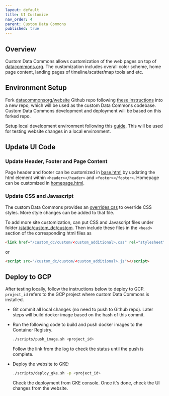 ```yaml
---
layout: default
title: UI Customize
nav_order: 4
parent: Custom Data Commons
published: true
---
```


## Overview

Custom Data Commons allows customization of the web pages on top of
[datacommons.org](https://datacommons.org). The customization includes overall
color scheme, home page content, landing pages of timeline/scatter/map tools
and etc.

## Environment Setup

Fork [datacommonsorg/website](https://github.com/datacommonsorg/website) Github
repo following [these
instructions](https://github.com/datacommonsorg/website#github-workflow) into a
new repo, which will be used as the custom Data Commons codebase. Custom Data
Commons development and deployment will be based on this forked repo.

Setup local development environment following this
[guide](https://github.com/datacommonsorg/website/blob/master/docs/developer_guide.md#local-development-with-flask).
This will be used for testing website changes in a local environment.

## Update UI Code

### Update Header, Footer and Page Content

Page header and footer can be customized in
[base.html](https://github.com/datacommonsorg/website/blob/master/server/templates/custom_dc/custom/base.html)
by updating the html element within `<header></header>` and `<footer></footer>`.
Homepage can be customized in
[homepage.html](https://github.com/datacommonsorg/website/blob/master/server/templates/custom_dc/custom/homepage.html).

### Update CSS and Javascript

The custom Data Commons provides an
[overrides.css](https://github.com/datacommonsorg/website/tree/master/static/custom_dc/custom/overrides.css)
to override CSS styles. More style changes can be added to that file.

To add more site customization, can put CSS and Javascript files under folder
[/static/custom_dc/custom](https://github.com/datacommonsorg/website/tree/master/static/custom_dc/custom).
Then include these files in the `<head>` section of the corresponding html files
as

```html
<link href="/custom_dc/custom/<custom_additional>.css" rel="stylesheet" />
```

or

```html
<script src="/custom_dc/custom/<custom_additional>.js"></script>
```

## Deploy to GCP

After testing locally, follow the instructions below to deploy to GCP.
`project_id` refers to the GCP project where custom Data Commons is installed.

- Git commit all local changes (no need to push to Github repo). Later steps
  will build docker image based on the hash of this commit.

- Run the following code to build and push docker images to the Container
  Registry.

  ```bash
  ./scripts/push_image.sh <project_id>
  ```

  Follow the link from the log to check the status until the push is complete.

- Deploy the website to GKE:

  ```bash
  ./scripts/deploy_gke.sh -p <project_id>
  ```

  Check the deployment from GKE console. Once it's done, check the UI changes
  from the website.
